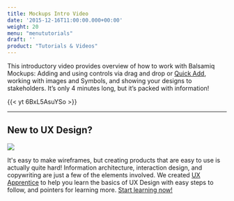```yaml
---
title: Mockups Intro Video
date: '2015-12-16T11:00:00.000+00:00'
weight: 20
menu: "menututorials"
draft: ''
product: "Tutorials & Videos"
---
```


This introductory video provides overview of how to work with Balsamiq Mockups: Adding and using controls via drag and drop or [Quick Add](https://docs.balsamiq.com/desktop/overview/#the-quick-add-tool), working with images and Symbols, and showing your designs to stakeholders. It’s only 4 minutes long, but it’s packed with information!

{{< yt 6BxL5AsuYSo >}}

* * *

## New to UX Design?

[![](https://media.balsamiq.com/img/support/resources/uxapprentice.png)](http://www.uxapprentice.com)

It's easy to make wireframes, but creating products that are easy to use is actually quite hard! Information architecture, interaction design, and copywriting are just a few of the elements involved. We created [UX Apprentice](http://www.uxapprentice.com) to help you learn the basics of UX Design with easy steps to follow, and pointers for learning more. [Start learning now!](http://www.uxapprentice.com)
